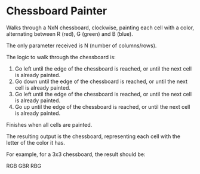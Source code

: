 Chessboard Painter
==================

Walks through a NxN chessboard, clockwise, painting each cell with a color, alternating between R (red), G (green) and B (blue).

The only parameter received is N (number of columns/rows).

The logic to walk through the chessboard is:
1. Go left until the edge of the chessboard is reached, or until the next cell is already painted.
2. Go down until the edge of the chessboard is reached, or until the next cell is already painted.
3. Go left until the edge of the chessboard is reached, or until the next cell is already painted.
4. Go up until the edge of the chessboard is reached, or until the next cell is already painted.

Finishes when all cells are painted.

The resulting output is the chessboard, representing each cell with the letter of the color it has.

For example, for a 3x3 chessboard, the result should be:

RGB
GBR
RBG
